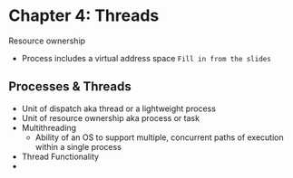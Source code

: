 # Chapter 4: Threads
Resource ownership
- Process includes a virtual address space
`Fill in from the slides`
## Processes & Threads
- Unit of dispatch aka thread or a lightweight process
- Unit of resource ownership aka process or task
- Multithreading
	- Ability of an OS to support multiple, concurrent paths of execution within a single process
- Thread Functionality
- 
